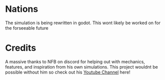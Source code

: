 # Nations
The simulation is being rewritten in godot. This wont likely be worked on for the forseeable future
# Credits
A massive thanks to NFB on discord for helping out with mechanics, features, and inspiration from his own simulations. This project wouldnt be possible without him so check out his [Youtube Channel](https://www.youtube.com/@FWHSimulator) here!
